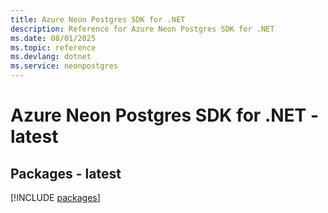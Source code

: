 ```yaml
---
title: Azure Neon Postgres SDK for .NET
description: Reference for Azure Neon Postgres SDK for .NET
ms.date: 08/01/2025
ms.topic: reference
ms.devlang: dotnet
ms.service: neonpostgres
---
```

# Azure Neon Postgres SDK for .NET - latest
## Packages - latest
[!INCLUDE [packages](neon-postgres-index.md)]